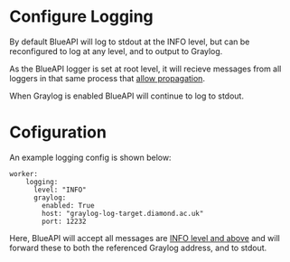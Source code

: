 
# Configure Logging

By default BlueAPI will log to stdout at the INFO level, but can be reconfigured to log at any level, and to output to Graylog.

As the BlueAPI logger is set at root level, it will recieve messages from all loggers in that same process that [allow propagation](https://docs.python.org/3/library/logging.html#logging.Logger.propagate).

When Graylog is enabled BlueAPI will continue to log to stdout.

# Cofiguration

An example logging config is shown below:
```
worker:
    logging:
      level: "INFO"
      graylog:
        enabled: True
        host: "graylog-log-target.diamond.ac.uk"
        port: 12232
```

Here, BlueAPI will accept all messages are [INFO level and above](https://docs.python.org/3/library/logging.html#logging-levels) and will forward these to both the referenced Graylog address, and to stdout.
